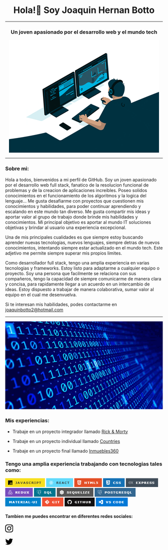 <h1 align="center"> Hola!👋 Soy Joaquin Hernan Botto </h1>
<hr/>
<h3 align="center">Un joven apasionado por el desarrollo web y el mundo tech</h3>
<p align="center">
  <img src="giphy.gif" alt="GIF">
</p>
<hr />

### Sobre mi:

Hola a todos, bienvenidos a mi perfil de GitHub. Soy un joven apasionado por el desarrollo web full stack, fanatico de la resolucion funcional de problemas y de la creacion de aplicaciones increibles. Poseo solidos conocimientos en el funcionamiento de los algoritmos y la logica del lenguaje... Me gusta desafiarme con proyectos que cuestionen mis conocimientos y habilidades, para poder continuar aprendiendo y escalando en este mundo tan diverso. Me gusta compartir mis ideas y aportar valor al grupo de trabajo donde brinde mis habilidades y conocimientos. Mi principal objetivo es aportar al mundo IT soluciones objetivas y brindar al usuario una experiencia excepcional.

Una de mis principales cualidades es que siempre estoy buscando aprender nuevas tecnologias, nuevos lenguajes, siempre detras de nuevos conocimientos, intentando siempre estar actualizado en el mundo tech. Este adjetivo me permite siempre superar mis propios limites.

Como desarrollador full stack, tengo una amplia experiencia en varias tecnologias y frameworks. Estoy listo para adaptarme a cualquier equipo o proyecto. Soy una persona que facilmente se relaciona con sus compañeros, tengo la capacidad de siempre comunicarme de manera clara y concisa, para rapidamente llegar a un acuerdo en un intercambio de ideas. Estoy dispuesto a trabajar de manera colaborativa, sumar valor al equipo en el cual me desenvuelva.

Si te interesan mis habilidades, podes contactarme en <a>joaquinbotto2@hotmail.com</a>

<hr />
<p>
  <img src="coding.gif" alt="GIF">
</p>

### Mis experiencias:

- Trabaje en un proyecto integrador llamado [Rick & Morty](https://github.com/joaBotto/rickandmorty)

- Trabaje en un proyecto individual llamado [Countries](https://github.com/joaBotto/PI-Countries)

- Trabaje en un proyecto final llamado [Inmuebles360](https://github.com/joaBotto/proyectofinal)

### Tengo una amplia experiencia trabajando con tecnologias tales como:

![Alt text](image.png) ![Alt text](image-1.png) ![Alt text](image-2.png) ![Alt text](image-3.png) ![Alt text](image-4.png) ![Alt text](image-5.png) ![Alt text](image-6.png) ![Alt text](image-7.png) ![Alt text](image-8.png) ![Alt text](image-9.png) ![Alt text](image-10.png) ![Alt text](image-11.png) ![Alt text](image-12.png)

#### Tambien me puedes encontrar en diferentes redes sociales:

<a href="https://www.instagram.com/jjoaquinbotto7"><img src="image-13.png" alt="Instagram" width="25"></a>

<a href="https://www.twitter.com/bottojoaco"><img src="image-14.png" alt="Twitter" width="25"></a>
